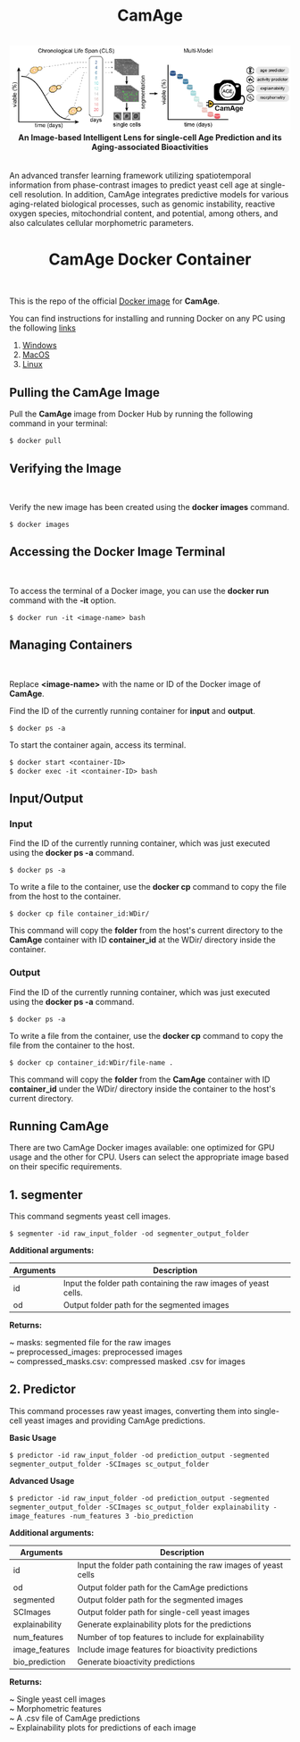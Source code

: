 <div align="center"> <h1>CamAge </h1> </div>
 <br>
<div align="center">
<img src="Data/Images/CamAge.png"></div>

<div align="center"><b>An Image-based Intelligent Lens for single-cell Age Prediction and its Aging-associated Bioactivities</b></div><br><br>
An advanced transfer learning framework utilizing spatiotemporal information from phase-contrast images to predict yeast cell age at single-cell resolution. In addition, CamAge integrates predictive models for various aging-related biological processes, such as genomic instability, reactive oxygen species, mitochondrial content, and potential, among others, and also calculates cellular morphometric parameters.


<div align="center"> <h1>CamAge Docker Container </h1> </div>
<br>

This is the repo of the official [Docker image]() for **CamAge**.


You can find instructions for installing and running Docker on any PC using the following [links](https://docs.docker.com/engine/install/) 
1. [Windows](https://docs.docker.com/desktop/install/windows-install/)
2. [MacOS](https://docs.docker.com/desktop/install/mac-install/)
3. [Linux](https://docs.docker.com/desktop/install/linux-install/)

<h2>Pulling the CamAge Image</h2>

Pull the **CamAge** image from Docker Hub by running the following command in your terminal:

```
$ docker pull 
```
<h2>Verifying the Image</h2><br>

Verify the new image has been created using the **docker images** command.
```
$ docker images
```
<h2>Accessing the Docker Image Terminal</h2><br>

To access the terminal of a Docker image, you can use the **docker run** command with the **-it** option.
```
$ docker run -it <image-name> bash
```
<h2>Managing Containers</h2><br>

Replace **<image-name\>** with the name or ID of the Docker image of **CamAge**.

Find the ID of the currently running container for **input** and **output**.
```
$ docker ps -a
```
To start the container again, access its terminal. 
```
$ docker start <container-ID>
$ docker exec -it <container-ID> bash
```

## Input/Output

### Input 
Find the ID of the currently running container, which was just executed using the **docker ps -a** command.
```
$ docker ps -a
```
To write a file to the container, use the **docker cp** command to copy the file from the host to the container.
```
$ docker cp file container_id:WDir/
```
This command will copy the **folder** from the host's current directory to the **CamAge** container with ID **container_id** at the WDir/ directory inside the container.

### Output
Find the ID of the currently running container, which was just executed using the **docker ps -a** command.
```
$ docker ps -a
```
To write a file from the container, use the **docker cp** command to copy the file from the container to the host.
```
$ docker cp container_id:WDir/file-name .
```
This command will copy the **folder** from the **CamAge** container with ID **container_id** under the WDir/ directory inside the container to the host's current directory.

## Running **CamAge**
There are two CamAge Docker images available: one optimized for GPU usage and the other for CPU. Users can select the appropriate image based on their specific requirements.

## 1. segmenter
This command segments yeast cell images.
```
$ segmenter -id raw_input_folder -od segmenter_output_folder
```
<b>Additional arguments:</b>

| Arguments | Description |
| -------- | -------- |
| id | Input the folder path containing the raw images of yeast cells. |
| od | Output folder path for the segmented images |

<b>Returns:<br></b>

~ masks: segmented file for the raw images <br>
~ preprocessed_images: preprocessed images <br>
~ compressed_masks.csv: compressed masked .csv for images <br>



## 2. Predictor
This command processes raw yeast images, converting them into single-cell yeast images and providing CamAge predictions.

<b>Basic Usage</b>
```
$ predictor -id raw_input_folder -od prediction_output -segmented segmenter_output_folder -SCImages sc_output_folder
```
<b> Advanced Usage</b>
```
$ predictor -id raw_input_folder -od prediction_output -segmented segmenter_output_folder -SCImages sc_output_folder explainability -image_features -num_features 3 -bio_prediction
```
<b>Additional arguments:</b>

| Arguments | Description |
| -------- | -------- |
| id | Input the folder path containing the raw images of yeast cells|
| od | Output folder path for the CamAge predictions|
| segmented | Output folder path for the segmented images|
| SCImages | Output folder path for single-cell yeast images|
| explainability | Generate explainability plots for the predictions|
| num_features | Number of top features to include for explainability|
| image_features | Include image features for bioactivity predictions|
| bio_prediction | Generate bioactivity predictions|

<b>Returns:<br></b>

~ Single yeast cell images<br>
~ Morphometric features<br>
~ A .csv file of CamAge predictions<br>
~ Explainability plots for predictions of each image<br>


